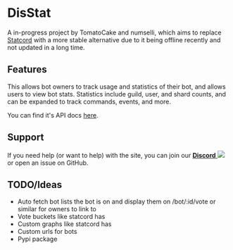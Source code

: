 # DisStat
A in-progress project by TomatoCake and numselli, which aims to replace [Statcord](https://statcord.com)
with a more stable alternative due to it being offline recently and not updated in a long time.

## Features
This allows bot owners to track usage and statistics of their bot, and allows users to view bot stats.
Statistics include guild, user, and shard counts, and can be expanded to track commands, events, and more.

You can find it's API docs [here](https://app.swaggerhub.com/apis-docs/DisStat/DisStat/1.0.0).

## Support
If you need help (or want to help) with the site, you can join our [**Discord** ![](https://discord.com/api/guilds/1081089799324180490/widget.png?style=shield)](https://discord.gg/qsHxVUnXqr)
or open an issue on GitHub.

## TODO/Ideas
- Auto fetch bot lists the bot is on and display them on /bot/:id/vote or similar for owners to link to
- Vote buckets like statcord has
- Custom graphs like statcord has
- Custom urls for bots
- Pypi package

